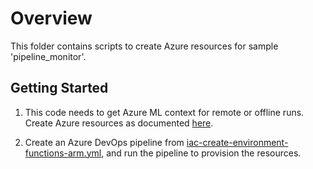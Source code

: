 # Overview

This folder contains scripts to create Azure resources for sample 'pipeline_monitor'.

## Getting Started

1. This code needs to get Azure ML context for remote or offline runs. Create Azure resources as documented [here](https://github.com/liupeirong/MLOpsManufacturing/tree/main/common/infrastructure).

2. Create an Azure DevOps pipeline from [iac-create-environment-functions-arm.yml](iac-create-environment-functions-arm.yml), and run the pipeline to provision the resources.